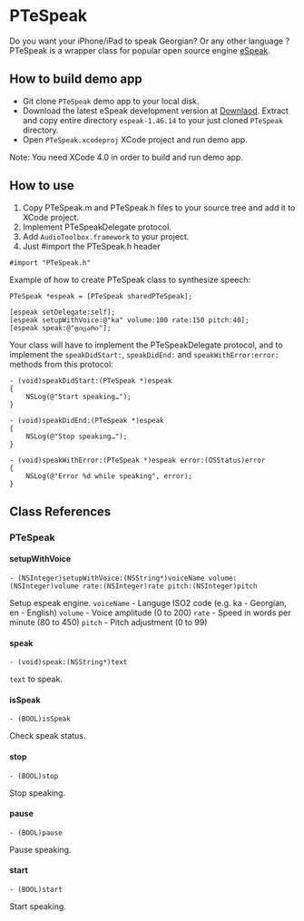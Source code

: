 PTeSpeak
========================

Do you want your iPhone/iPad to speak Georgian? Or any other language ?
PTeSpeak is a wrapper class for popular open source engine [eSpeak](http://espeak.sourceforge.net/).

How to build demo app
---------------------
- Git clone `PTeSpeak` demo app to your local disk.
- Download the latest eSpeak development version at [Downlaod](http://espeak.sourceforge.net/test/espeak-1.46.14.zip).
Extract and copy entire directory `espeak-1.46.14` to your just cloned `PTeSpeak` directory.
- Open `PTeSpeak.xcodeproj` XCode project and run demo app.

Note: You need XCode 4.0 in order to build and run demo app.


How to use
----------

1. Copy PTeSpeak.m and PTeSpeak.h files to your source tree and add it to XCode project.
2. Implement PTeSpeakDelegate protocol.
3. Add `AudioToolbox.framework` to your project.
4. Just #import the PTeSpeak.h header

`#import "PTeSpeak.h"`

Example of how to create PTeSpeak class to synthesize speech:

    PTeSpeak *espeak = [PTeSpeak sharedPTeSpeak];
    
    [espeak setDelegate:self];
    [espeak setupWithVoice:@"ka" volume:100 rate:150 pitch:40];
    [espeak speak:@"ფიცარი"];
    
Your class will have to implement the PTeSpeakDelegate protocol, and to implement the `speakDidStart:`, `speakDidEnd:` and `speakWithError:error:` methods from this protocol:

    - (void)speakDidStart:(PTeSpeak *)espeak
    {
        NSLog(@"Start speaking…");
    }
    
    - (void)speakDidEnd:(PTeSpeak *)espeak
    {
        NSLog(@"Stop speaking…");
    }
    
    - (void)speakWithError:(PTeSpeak *)espeak error:(OSStatus)error
    {
        NSLog(@"Error %d while speaking", error);
    }


Class References
----------------

### PTeSpeak

#### setupWithVoice

`- (NSInteger)setupWithVoice:(NSString*)voiceName volume:(NSInteger)volume rate:(NSInteger)rate pitch:(NSInteger)pitch`

Setup espeak engine.
`voiceName` - Languge ISO2 code (e.g. ka - Georgian, en - English)
`volume` - Voice amplitude (0 to 200)
`rate` - Speed in words per minute (80 to 450)
`pitch` - Pitch adjustment (0 to 99)

#### speak

`- (void)speak:(NSString*)text`

`text` to speak.

#### isSpeak

`- (BOOL)isSpeak`

Check speak status.

#### stop

`- (BOOL)stop`

Stop speaking.

#### pause

`- (BOOL)pause`

Pause speaking.

#### start

`- (BOOL)start`

Start speaking.
